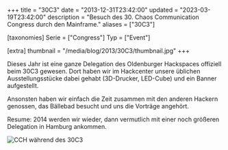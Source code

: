 +++
title = "30C3"
date = "2013-12-31T23:42:00"
updated = "2023-03-19T23:42:00"
description = "Besuch des 30. Chaos Communication Congress durch den Mainframe."
aliases = ["30C3"]

[taxonomies]
Serie = ["Congress"]
Typ = ["Event"]

[extra]
thumbnail = "/media/blog/2013/30C3/thumbnail.jpg"
+++

Dieses Jahr ist eine ganze Delegation des Oldenburger Hackspaces offiziell beim 30C3 gewesen. Dort haben wir im Hackcenter unsere üblichen Ausstellungsstücke dabei gehabt (3D-Drucker, LED-Cube) und ein Banner aufgestellt.

Ansonsten haben wir einfach die Zeit zusammen mit den anderen Hackern genossen, das Bällebad besucht und uns die Vorträge angehört.

Resume: 2014 werden wir wieder, dann vermutlich mit einer noch größeren Delegation in Hamburg ankommen.

![CCH während des 30C3](/media/blog/2013/30C3/building.jpg)
